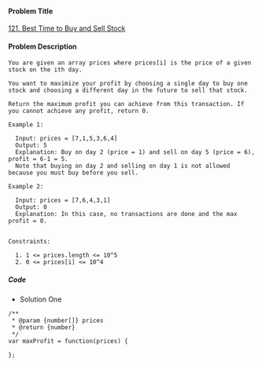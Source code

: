 #### Problem Title
[121. Best Time to Buy and Sell Stock](https://leetcode.com/problems/best-time-to-buy-and-sell-stock/)
#### Problem Description
```
You are given an array prices where prices[i] is the price of a given stock on the ith day.

You want to maximize your profit by choosing a single day to buy one stock and choosing a different day in the future to sell that stock.

Return the maximum profit you can achieve from this transaction. If you cannot achieve any profit, return 0.

Example 1:

  Input: prices = [7,1,5,3,6,4]
  Output: 5
  Explanation: Buy on day 2 (price = 1) and sell on day 5 (price = 6), profit = 6-1 = 5.
  Note that buying on day 2 and selling on day 1 is not allowed because you must buy before you sell.

Example 2:

  Input: prices = [7,6,4,3,1]
  Output: 0
  Explanation: In this case, no transactions are done and the max profit = 0.
 

Constraints:

  1. 1 <= prices.length <= 10^5
  2. 0 <= prices[i] <= 10^4
```
##### Code

- Solution One
```
/**
 * @param {number[]} prices
 * @return {number}
 */
var maxProfit = function(prices) {
    
};
```
